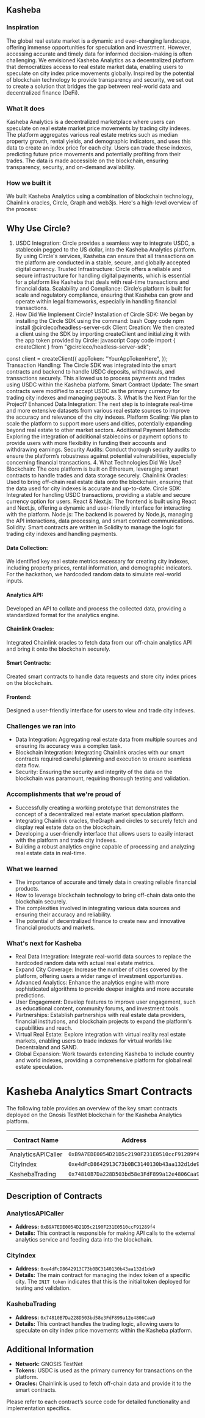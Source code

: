 
## Kasheba


### Inspiration
The global real estate market is a dynamic and ever-changing landscape, offering immense opportunities for speculation and investment. However, accessing accurate and timely data for informed decision-making is often challenging. We envisioned Kasheba Analytics as a decentralized platform that democratizes access to real estate market data, enabling users to speculate on city index price movements globally. Inspired by the potential of blockchain technology to provide transparency and security, we set out to create a solution that bridges the gap between real-world data and decentralized finance (DeFi).

### What it does
Kasheba Analytics is a decentralized marketplace where users can speculate on real estate market price movements by trading city indexes. The platform aggregates various real estate metrics such as median property growth, rental yields, and demographic indicators, and uses this data to create an index price for each city. Users can trade these indexes, predicting future price movements and potentially profiting from their trades. The data is made accessible on the blockchain, ensuring transparency, security, and on-demand availability.


### How we built it
We built Kasheba Analytics using a combination of blockchain technology, Chainlink oracles, Circle, Graph and web3js. Here's a high-level overview of the process:

## Why Use Circle?
1. USDC Integration: Circle provides a seamless way to integrate USDC, a stablecoin pegged to the US dollar, into the Kasheba Analytics platform. By using Circle's services, Kasheba can ensure that all transactions on the platform are conducted in a stable, secure, and globally accepted digital currency.
Trusted Infrastructure: Circle offers a reliable and secure infrastructure for handling digital payments, which is essential for a platform like Kasheba that deals with real-time transactions and financial data.
Scalability and Compliance: Circle’s platform is built for scale and regulatory compliance, ensuring that Kasheba can grow and operate within legal frameworks, especially in handling financial transactions.
2. How Did We Implement Circle?
Installation of Circle SDK: We began by installing the Circle SDK using the command:
bash
Copy code
npm install @circleco/headless-server-sdk
Client Creation: We then created a client using the SDK by importing createClient and initializing it with the app token provided by Circle:
javascript
Copy code
import { createClient } from "@circleco/headless-server-sdk";

const client = createClient({
  appToken: "YourAppTokenHere",
});
Transaction Handling: The Circle SDK was integrated into the smart contracts and backend to handle USDC deposits, withdrawals, and transactions securely. This allowed us to process payments and trades using USDC within the Kasheba platform.
Smart Contract Update: The smart contracts were modified to accept USDC as the primary currency for trading city indexes and managing payouts.
3. What Is the Next Plan for the Project?
Enhanced Data Integration: The next step is to integrate real-time and more extensive datasets from various real estate sources to improve the accuracy and relevance of the city indexes.
Platform Scaling: We plan to scale the platform to support more users and cities, potentially expanding beyond real estate to other market sectors.
Additional Payment Methods: Exploring the integration of additional stablecoins or payment options to provide users with more flexibility in funding their accounts and withdrawing earnings.
Security Audits: Conduct thorough security audits to ensure the platform’s robustness against potential vulnerabilities, especially concerning financial transactions.
4. What Technologies Did We Use?
Blockchain: The core platform is built on Ethereum, leveraging smart contracts to handle trades and data storage securely.
Chainlink Oracles: Used to bring off-chain real estate data onto the blockchain, ensuring that the data used for city indexes is accurate and up-to-date.
Circle SDK: Integrated for handling USDC transactions, providing a stable and secure currency option for users.
React & Next.js: The frontend is built using React and Next.js, offering a dynamic and user-friendly interface for interacting with the platform.
Node.js: The backend is powered by Node.js, managing the API interactions, data processing, and smart contract communications.
Solidity: Smart contracts are written in Solidity to manage the logic for trading city indexes and handling payments.

#### Data Collection:
 We identified key real estate metrics necessary for creating city indexes, including property prices, rental information, and demographic indicators. For the hackathon, we hardcoded random data to simulate real-world inputs.

#### Analytics API: 
Developed an API to collate and process the collected data, providing a standardized format for the analytics engine.


#### Chainlink Oracles: 
Integrated Chainlink oracles to fetch data from our off-chain analytics API and bring it onto the blockchain securely.
#### Smart Contracts: 
Created smart contracts to handle data requests and store city index prices on the blockchain.
#### Frontend: 
Designed a user-friendly interface for users to view and trade city indexes.

### Challenges we ran into
* Data Integration: Aggregating real estate data from multiple sources and ensuring its accuracy was a complex task.
* Blockchain Integration: Integrating Chainlink oracles with our smart contracts required careful planning and execution to ensure seamless data flow.
* Security: Ensuring the security and integrity of the data on the blockchain was paramount, requiring thorough testing and validation.

### Accomplishments that we're proud of

* Successfully creating a working prototype that demonstrates the concept of a decentralized real estate market speculation platform.
* Integrating Chainlink oracles, theGraph and circles to securely fetch and display real estate data on the blockchain.
* Developing a user-friendly interface that allows users to easily interact with the platform and trade city indexes.
* Building a robust analytics engine capable of processing and analyzing real estate data in real-time.

### What we learned
* The importance of accurate and timely data in creating reliable financial products.
* How to leverage blockchain technology to bring off-chain data onto the blockchain securely.
* The complexities involved in integrating various data sources and ensuring their accuracy and reliability.
* The potential of decentralized finance to create new and innovative financial products and markets.


### What's next for Kasheba
* Real Data Integration: Integrate real-world data sources to replace the hardcoded random data with actual real estate metrics.
* Expand City Coverage: Increase the number of cities covered by the platform, offering users a wider range of investment opportunities.
* Advanced Analytics: Enhance the analytics engine with more sophisticated algorithms to provide deeper insights and more accurate predictions.
* User Engagement: Develop features to improve user engagement, such as educational content, community forums, and investment tools.
* Partnerships: Establish partnerships with real estate data providers, financial institutions, and blockchain projects to expand the platform's capabilities and reach.
* Virtual Real Estate: Explore integration with virtual reality real estate markets, enabling users to trade indexes for virtual worlds like Decentraland and SAND.
* Global Expansion: Work towards extending Kasheba to include country and world indexes, providing a comprehensive platform for global real estate speculation.

# Kasheba Analytics Smart Contracts

The following table provides an overview of the key smart contracts deployed on the Gnosis TestNet blockchain for the Kasheba Analytics platform.

| Contract Name        | Address                                    | Miscellaneous Details          |
|----------------------|--------------------------------------------|---------------------------------|
| AnalyticsAPICaller    | `0xB9A7EDE0054D21D5c2190F231E0510ccF91289f4` | 8721                            |
| CityIndex             | `0xe4dFcD8642913C73b0BC3140130b43aa132d1de9` | INIT token                      |
| KashebaTrading        | `0x74810B7Da228D503bd58e3FdF899a12e4806Caa9` |                                 |

## Description of Contracts

### AnalyticsAPICaller
- **Address:** `0xB9A7EDE0054D21D5c2190F231E0510ccF91289f4`
- **Details:** This contract is responsible for making API calls to the external analytics service and feeding data into the blockchain.



### CityIndex
- **Address:** `0xe4dFcD8642913C73b0BC3140130b43aa132d1de9`
- **Details:** The main contract for managing the index token of a specific city. The `INIT token` indicates that this is the initial token deployed for testing and validation.

### KashebaTrading
- **Address:** `0x74810B7Da228D503bd58e3FdF899a12e4806Caa9`
- **Details:** This contract handles the trading logic, allowing users to speculate on city index price movements within the Kasheba platform.

## Additional Information

- **Network:** GNOSIS  TestNet
- **Tokens:** USDC is used as the primary currency for transactions on the platform.
- **Oracles:** Chainlink is used to fetch off-chain data and provide it to the smart contracts.

Please refer to each contract’s source code for detailed functionality and implementation specifics.
